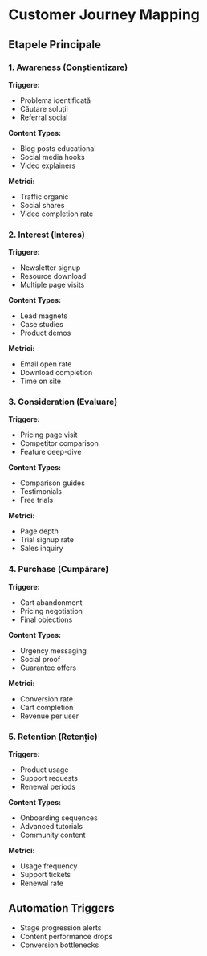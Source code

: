 # Customer Journey Mapping

## Etapele Principale

### 1. Awareness (Conștientizare)
**Triggere:**
- Problema identificată
- Căutare soluții
- Referral social

**Content Types:**
- Blog posts educational
- Social media hooks
- Video explainers

**Metrici:**
- Traffic organic
- Social shares
- Video completion rate

### 2. Interest (Interes)
**Triggere:**
- Newsletter signup
- Resource download
- Multiple page visits

**Content Types:**
- Lead magnets
- Case studies
- Product demos

**Metrici:**
- Email open rate
- Download completion
- Time on site

### 3. Consideration (Evaluare)
**Triggere:**
- Pricing page visit
- Competitor comparison
- Feature deep-dive

**Content Types:**
- Comparison guides
- Testimonials
- Free trials

**Metrici:**
- Page depth
- Trial signup rate
- Sales inquiry

### 4. Purchase (Cumpărare)
**Triggere:**
- Cart abandonment
- Pricing negotiation
- Final objections

**Content Types:**
- Urgency messaging
- Social proof
- Guarantee offers

**Metrici:**
- Conversion rate
- Cart completion
- Revenue per user

### 5. Retention (Retenție)
**Triggere:**
- Product usage
- Support requests
- Renewal periods

**Content Types:**
- Onboarding sequences
- Advanced tutorials
- Community content

**Metrici:**
- Usage frequency
- Support tickets
- Renewal rate

## Automation Triggers
- Stage progression alerts
- Content performance drops
- Conversion bottlenecks
